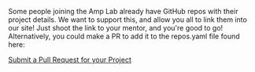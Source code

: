Some people joining the Amp Lab already have GitHub repos with their project details. We want to support this, and allow you all to link them into our site! Just shoot the link to your mentor, and you're good to go! Alternatively, you could make a PR to add it to the repos.yaml file found here:

<a class="btn" href="https://github.com/Amp-Lab-at-VT/AmpWebV2/blob/master/repos.yaml" >Submit a Pull Request for your Project</a>